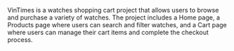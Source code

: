VinTimes is a watches shopping cart project that allows users to browse and purchase a variety of watches. The project includes a Home page, a Products page where users can search and filter watches, and a Cart page where users can manage their cart items and complete the checkout process.
